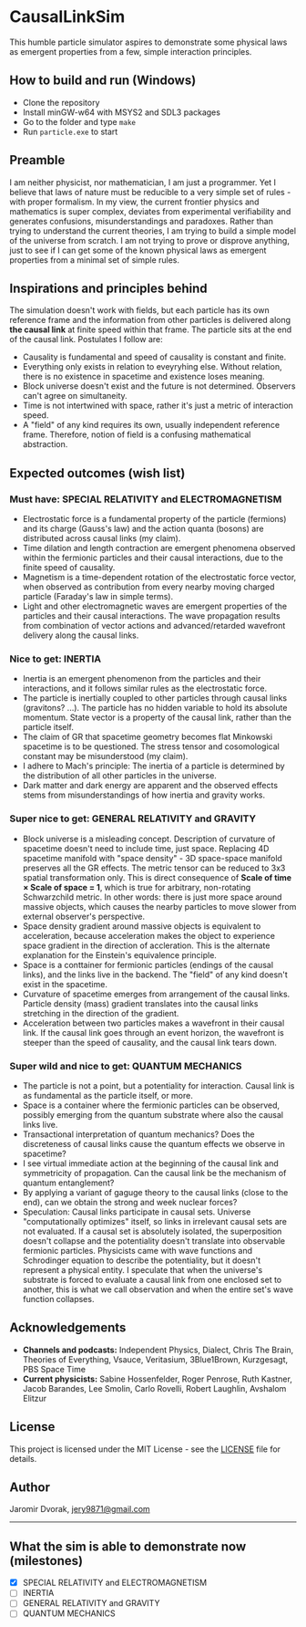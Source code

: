 # CausalLinkSim

This humble particle simulator aspires to demonstrate some physical laws as emergent properties from a few, simple interaction principles.

## How to build and run (Windows)

- Clone the repository
- Install minGW-w64 with MSYS2 and SDL3 packages
- Go to the folder and type `make`
- Run `particle.exe` to start

## Preamble

I am neither physicist, nor mathematician, I am just a programmer. Yet I believe that laws of nature must be reducible to a very simple set of rules - with proper formalism. In my view, the current frontier physics and mathematics is super complex, deviates from experimental verifiability and generates confusions, misunderstandings and paradoxes. Rather than trying to understand the current theories, I am trying to build a simple model of the universe from scratch. I am not trying to prove or disprove anything, just to see if I can get some of the known physical laws as emergent properties from a minimal set of simple rules.

## Inspirations and principles behind

The simulation doesn't work with fields, but each particle has its own reference frame and the information from other particles is delivered along **the causal link** at finite speed within that frame. The particle sits at the end of the causal link. Postulates I follow are:

- Causality is fundamental and speed of causality is constant and finite.
- Everything only exists in relation to eveyryhing else. Without relation, there is no existence in spacetime and existence loses meaning.
- Block universe doesn't exist and the future is not determined. Observers can't agree on simultaneity.
- Time is not intertwined with space, rather it's just a metric of interaction speed.
- A "field" of any kind requires its own, usually independent reference frame. Therefore, notion of field is a confusing mathematical abstraction.

## Expected outcomes (wish list)

### Must have: SPECIAL RELATIVITY and ELECTROMAGNETISM

- Electrostatic force is a fundamental property of the particle (fermions) and its charge (Gauss's law) and the action quanta (bosons) are distributed across causal links (my claim).
- Time dilation and length contraction are emergent phenomena observed within the fermionic particles and their causal interactions, due to the finite speed of causality.
- Magnetism is a time-dependent rotation of the electrostatic force vector, when observed as contribution from every nearby moving charged particle (Faraday's law in simple terms).
- Light and other electromagnetic waves are emergent properties of the particles and their causal interactions. The wave propagation results from combination of vector actions and advanced/retarded wavefront delivery along the causal links.

### Nice to get: INERTIA

- Inertia is an emergent phenomenon from the particles and their interactions, and it follows similar rules as the electrostatic force.
- The particle is inertially coupled to other particles through causal links (gravitons? ...). The particle has no hidden variable to hold its absolute momentum. State vector is a property of the causal link, rather than the particle itself.
- The claim of GR that spacetime geometry becomes flat Minkowski spacetime is to be questioned. The stress tensor and cosomological constant may be misunderstood (my claim).
- I adhere to Mach's principle: The inertia of a particle is determined by the distribution of all other particles in the universe.
- Dark matter and dark energy are apparent and the observed effects stems from misunderstandings of how inertia and gravity works.

### Super nice to get: GENERAL RELATIVITY and GRAVITY

- Block universe is a misleading concept. Description of curvature of spacetime doesn't need to include time, just space. Replacing 4D spacetime manifold with "space density" - 3D space-space manifold preserves all the GR effects. The metric tensor can be reduced to 3x3 spatial transformation only. This is direct consequence of **Scale of time × Scale of space = 1**, which is true for arbitrary, non-rotating Schwarzchild metric. In other words: there is just more space around massive objects, which causes the nearby particles to move slower from external observer's perspective.
- Space density gradient around massive objects is equivalent to acceleration, because acceleration makes the object to experience space gradient in the direction of accleration. This is the alternate explanation for the Einstein's equivalence principle.
- Space is a conttainer for fermionic particles (endings of the causal links), and the links live in the backend. The "field" of any kind doesn't exist in the spacetime.
- Curvature of spacetime emerges from arrangement of the causal links. Particle density (mass) gradient translates into the causal links stretching in the direction of the gradient.
- Acceleration between two particles makes a wavefront in their causal link. If the causal link goes through an event horizon, the wavefront is steeper than the speed of causality, and the causal link tears down.

### Super wild and nice to get: QUANTUM MECHANICS

- The particle is not a point, but a potentiality for interaction. Causal link is as fundamental as the particle itself, or more.
- Space is a container where the fermionic particles can be observed, possibly emerging from the quantum substrate where also the causal links live.
- Transactional interpretation of quantum mechanics? Does the discreteness of causal links cause the quantum effects we observe in spacetime?
- I see virtual immediate action at the beginning of the causal link and symmetricity of propagation. Can the causal link be the mechanism of quantum entanglement?
- By applying a variant of gaguge theory to the causal links (close to the end), can we obtain the strong and week nuclear forces?
- Speculation: Causal links participate in causal sets. Universe "computationally optimizes" itself, so links in irrelevant causal sets are not evaluated. If a causal set is absolutely isolated, the superposition doesn't collapse and the potentiality doesn't translate into observable fermionic particles. Physicists came with wave functions and Schrodinger equation to describe the potentiality, but it doesn't represent a physical entity. I speculate that when the universe's substrate is forced to evaluate a causal link from one enclosed set to another, this is what we call observation and when the entire set's wave function collapses.

## Acknowledgements

- **Channels and podcasts:** Independent Physics, Dialect, Chris The Brain, Theories of Everything, Vsauce, Veritasium, 3Blue1Brown, Kurzgesagt, PBS Space Time
- **Current physicists:** Sabine Hossenfelder, Roger Penrose, Ruth Kastner, Jacob Barandes, Lee Smolin, Carlo Rovelli, Robert Laughlin, Avshalom Elitzur

## License

This project is licensed under the MIT License - see the [LICENSE](LICENSE) file for details.

## Author

Jaromir Dvorak, jery9871@gmail.com

---

## What the sim is able to demonstrate now (milestones)

- [x] SPECIAL RELATIVITY and ELECTROMAGNETISM
- [ ] INERTIA
- [ ] GENERAL RELATIVITY and GRAVITY
- [ ] QUANTUM MECHANICS
